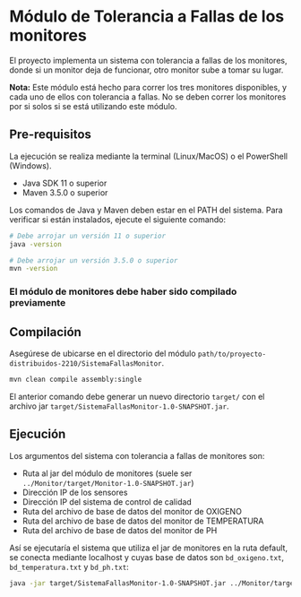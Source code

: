 # Módulo de Tolerancia a Fallas de los monitores

El proyecto implementa un sistema con tolerancia a fallas de los monitores, donde si un monitor deja de funcionar, otro monitor sube a tomar su lugar.

**Nota:** Este módulo está hecho para correr los tres monitores disponibles, y cada uno de ellos con tolerancia a fallas. No se deben correr los monitores por si solos si se está utilizando este módulo.

## Pre-requisitos

La ejecución se realiza mediante la terminal (Linux/MacOS) o el PowerShell (Windows).

- Java SDK 11 o superior
- Maven 3.5.0 o superior

Los comandos de Java y Maven deben estar en el PATH del sistema. Para verificar si están instalados, ejecute el siguiente comando:

```bash
# Debe arrojar un versión 11 o superior
java -version
```

```bash
# Debe arrojar un versión 3.5.0 o superior
mvn -version
```

### El módulo de monitores debe haber sido compilado previamente

## Compilación

Asegúrese de ubicarse en el directorio del módulo `path/to/proyecto-distribuidos-2210/SistemaFallasMonitor`.

```bash
mvn clean compile assembly:single
```

El anterior comando debe generar un nuevo directorio `target/` con el archivo jar `target/SistemaFallasMonitor-1.0-SNAPSHOT.jar`.

## Ejecución

Los argumentos del sistema con tolerancia a fallas de monitores son:
- Ruta al jar del módulo de monitores (suele ser `../Monitor/target/Monitor-1.0-SNAPSHOT.jar`) 
- Dirección IP de los sensores
- Dirección IP del sistema de control de calidad
- Ruta del archivo de base de datos del monitor de OXIGENO
- Ruta del archivo de base de datos del monitor de TEMPERATURA
- Ruta del archivo de base de datos del monitor de PH

Así se ejecutaría el sistema que utiliza el jar de monitores en la ruta default, se conecta mediante localhost y cuyas base de datos son `bd_oxigeno.txt`, `bd_temperatura.txt` y `bd_ph.txt`:

```bash
java -jar target/SistemaFallasMonitor-1.0-SNAPSHOT.jar ../Monitor/target/Monitor-1.0-SNAPSHOT.jar localhost localhost bd_oxigeno.txt bd_temperatura.txt bd_ph.txt
```